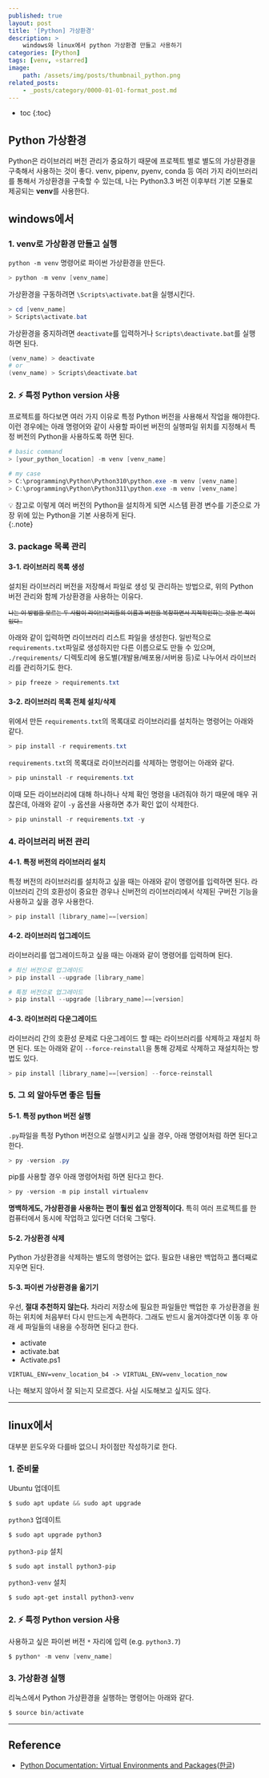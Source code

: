 ```yaml
---
published: true
layout: post
title: '[Python] 가상환경'
description: >
    windows와 linux에서 python 가상환경 만들고 사용하기
categories: [Python]
tags: [venv, ⭐starred]
image:
    path: /assets/img/posts/thumbnail_python.png
related_posts:
    - _posts/category/0000-01-01-format_post.md
---
```

* toc
{:toc}

## Python 가상환경

Python은 라이브러리 버전 관리가 중요하기 때문에 프로젝트 별로 별도의 가상환경을 구축해서 사용하는 것이 좋다. venv, pipenv, pyenv, conda 등 여러 가지 라이브러리를 통해서 가상환경을 구축할 수 있는데, 나는 Python3.3 버전 이후부터 기본 모듈로 제공되는 **venv**를 사용한다.  

## windows에서

### 1. venv로 가상환경 만들고 실행

`python -m venv` 명령어로 파이썬 가상환경을 만든다.  

```powershell
> python -m venv [venv_name]
```

가상환경을 구동하려면 `\Scripts\activate.bat`을 실행시킨다.  

```powershell
> cd [venv_name]
> Scripts\activate.bat
```

가상환경을 중지하려면 `deactivate`를 입력하거나 `Scripts\deactivate.bat`를 실행하면 된다.  

```powershell
(venv_name) > deactivate
# or
(venv_name) > Scripts\deactivate.bat
```

### 2. ⚡ 특정 Python version 사용

프로젝트를 하다보면 여러 가지 이유로 특정 Python 버전을 사용해서 작업을 해야한다. 이런 경우에는 아래 명령어와 같이 사용할 파이썬 버전의 실행파일 위치를 지정해서 특정 버전의 Python을 사용하도록 하면 된다.  

```powershell
# basic command
> [your_python_location] -m venv [venv_name]

# my case
> C:\programming\Python\Python310\python.exe -m venv [venv_name]
> C:\programming\Python\Python311\python.exe -m venv [venv_name]
```

💡 참고로 이렇게 여러 버전의 Python을 설치하게 되면 시스템 환경 변수를 기준으로 가장 위에 있는 Python을 기본 사용하게 된다.  
{:.note}

### 3. package 목록 관리

#### 3-1. 라이브러리 목록 생성

설치된 라이브러리 버전을 저장해서 파일로 생성 및 관리하는 방법으로, 위의 Python 버전 관리와 함께 가상환경을 사용하는 이유다.  

<sub>~~나는 이 방법을 모르는 두 사람이 라이브러리들의 이름과 버전을 복창하면서 지적확인하는 것을 본 적이 있다..~~</sub>  

아래와 같이 입력하면 라이브러리 리스트 파일을 생성한다. 일반적으로 `requirements.txt`파일로 생성하지만 다른 이름으로도 만들 수 있으며, `./requirements/` 디렉토리에 용도별(개발용/배포용/서버용 등)로 나누어서 라이브러리를 관리하기도 한다.  

```powershell
> pip freeze > requirements.txt
```

#### 3-2. 라이브러리 목록 전체 설치/삭제

위에서 만든 `requirements.txt`의 목록대로 라이브러리를 설치하는 명령어는 아래와 같다.  

```powershell
> pip install -r requirements.txt
```

`requirements.txt`의 목록대로 라이브러리를 삭제하는 명령어는 아래와 같다.  

```powershell
> pip uninstall -r requirements.txt
```

이때 모든 라이브러리에 대해 하나하나 삭제 확인 명령을 내려줘야 하기 때문에 매우 귀찮은데, 아래와 같이 `-y` 옵션을 사용하면 추가 확인 없이 삭제한다.  

```powershell
> pip uninstall -r requirements.txt -y
```

### 4. 라이브러리 버전 관리

#### 4-1. 특정 버전의 라이브러리 설치

특정 버전의 라이브러리를 설치하고 싶을 때는 아래와 같이 명령어를 입력하면 된다. 라이브러리 간의 호환성이 중요한 경우나 신버전의 라이브러리에서 삭제된 구버전 기능을 사용하고 싶을 경우 사용한다.  

```powershell
> pip install [library_name]==[version]
```

#### 4-2. 라이브러리 업그레이드

라이브러리를 업그레이드하고 싶을 때는 아래와 같이 명령어를 입력하며 된다.  

```powershell
# 최신 버전으로 업그레이드
> pip install --upgrade [library_name]

# 특정 버전으로 업그레이드
> pip install --upgrade [library_name]==[version]
```

#### 4-3. 라이브러리 다운그레이드

라이브러리 간의 호환성 문제로 다운그레이드 할 때는 라이브러리를 삭제하고 재설치 하면 된다. 또는 아래와 같이 `--force-reinstall`을 통해 강제로 삭제하고 재설치하는 방법도 있다.  

```powershell
> pip install [library_name]==[version] --force-reinstall
```

### 5. 그 외 알아두면 좋은 팁들

#### 5-1. 특정 python 버전 실행

`.py`파일을 특정 Python 버전으로 실행시키고 싶을 경우, 아래 명령어처럼 하면 된다고 한다.  

```powershell
> py -version .py
```

pip를 사용할 경우 아래 명령어처럼 하면 된다고 한다.  

```powershell
> py -version -m pip install virtualenv
```

**명백하게도, 가상환경을 사용하는 편이 훨씬 쉽고 안정적이다.** 특히 여러 프로젝트를 한 컴퓨터에서 동시에 작업하고 있다면 더더욱 그렇다.  

#### 5-2. 가상환경 삭제

Python 가상환경을 삭제하는 별도의 명령어는 없다. 필요한 내용만 백업하고 폴더째로 지우면 된다.  

#### 5-3. 파이썬 가상환경을 옮기기

우선, **절대 추천하지 않는다.** 차라리 저장소에 필요한 파일들만 백업한 후 가상환경을 원하는 위치에 처음부터 다시 만드는게 속편하다. 그래도 반드시 옮겨야겠다면 이동 후 아래 세 파일들의 내용을 수정하면 된다고 한다.  

- activate
- activate.bat
- Activate.ps1

```
VIRTUAL_ENV=venv_location_b4 -> VIRTUAL_ENV=venv_location_now
```

나는 해보지 않아서 잘 되는지 모르겠다. 사실 시도해보고 싶지도 않다.  

---

## linux에서

대부분 윈도우와 다를바 없으니 차이점만 작성하기로 한다.  

### 1. 준비물

Ubuntu 업데이트

```powershell
$ sudo apt update && sudo apt upgrade
```

`python3` 업데이트

```powershell
$ sudo apt upgrade python3
```

`python3-pip` 설치

```powershell
$ sudo apt install python3-pip
```

`python3-venv` 설치

```powershell
$ sudo apt-get install python3-venv
```

### 2. ⚡ 특정 Python version 사용

사용하고 싶은 파이썬 버전 `*` 자리에 입력 (e.g. `python3.7`)  

```powershell
$ python* -m venv [venv_name]
```

### 3. 가상환경 실행

리눅스에서 Python 가상환경을 실행하는 명령어는 아래와 같다.  

```powershell
$ source bin/activate
```

---
## Reference
- [Python Documentation: Virtual Environments and Packages](https://docs.python.org/3/tutorial/venv.html)([한글](https://docs.python.org/ko/3/tutorial/venv.html))